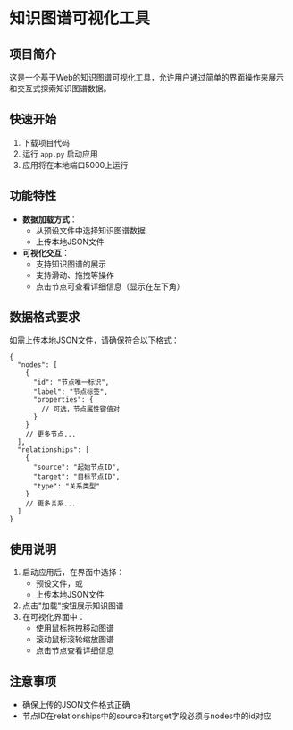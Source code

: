 # 知识图谱可视化工具

## 项目简介

这是一个基于Web的知识图谱可视化工具，允许用户通过简单的界面操作来展示和交互式探索知识图谱数据。

## 快速开始

1. 下载项目代码
2. 运行 `app.py` 启动应用
3. 应用将在本地端口5000上运行

## 功能特性

- **数据加载方式**：
  - 从预设文件中选择知识图谱数据
  - 上传本地JSON文件
- **可视化交互**：
  - 支持知识图谱的展示
  - 支持滑动、拖拽等操作
  - 点击节点可查看详细信息（显示在左下角）

## 数据格式要求

如需上传本地JSON文件，请确保符合以下格式：

```
{
  "nodes": [
    {
      "id": "节点唯一标识",
      "label": "节点标签",
      "properties": {
        // 可选，节点属性键值对
      }
    }
    // 更多节点...
  ],
  "relationships": [
    {
      "source": "起始节点ID",
      "target": "目标节点ID",
      "type": "关系类型"
    }
    // 更多关系...
  ]
}
```

## 使用说明

1. 启动应用后，在界面中选择：
   - 预设文件，或
   - 上传本地JSON文件
2. 点击"加载"按钮展示知识图谱
3. 在可视化界面中：
   - 使用鼠标拖拽移动图谱
   - 滚动鼠标滚轮缩放图谱
   - 点击节点查看详细信息

## 注意事项

- 确保上传的JSON文件格式正确
- 节点ID在relationships中的source和target字段必须与nodes中的id对应
